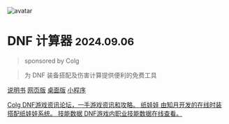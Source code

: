 ![avatar](img\logo.ico)

# DNF 计算器 <small class="version">2024.09.06</small>

> sponsored by Colg

> 为 DNF 装备搭配及伤害计算提供便利的免费工具

<div class="linkButton">

  [说明书](USERMANUAL)
  [网页版](https://dcalc.dnftools.com/)
  [桌面版](https://wwn.lanzout.com/s/dcalc)
  [小程序](WX)

</div>

<div class="cover-link-container">
    <a class="cover-link" href="https://bbs.colg.cn/forum.php" target="_blank">
      <span class="link-title">Colg</span>
      <span class="link-description">DNF游戏资讯论坛，一手游戏资讯和攻略。</span>
    </a>
    <a class="cover-link" href="https://avatar.dnftools.com/"  target="_blank">
      <span class="link-title">纸娃娃</span>
      <span class="link-description">由知月开发的在线时装搭配纸娃娃系统。</span>
    </a>
    <a class="cover-link" href="https://dcalc.dnftools.com/skillinfo"  target="_blank">
      <span class="link-title">技能数据</span>
      <span class="link-description">DNF游戏内职业技能数据在线查看。</span>
    </a>
</div>
